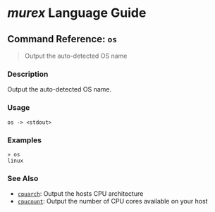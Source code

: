 # _murex_ Language Guide

## Command Reference: `os`

> Output the auto-detected OS name

### Description

Output the auto-detected OS name.

### Usage

    os -> <stdout>

### Examples

    » os
    linux

### See Also

* [`cpuarch`](../commands/cpuarch.md):
  Output the hosts CPU architecture
* [`cpucount`](../commands/cpucount.md):
  Output the number of CPU cores available on your host